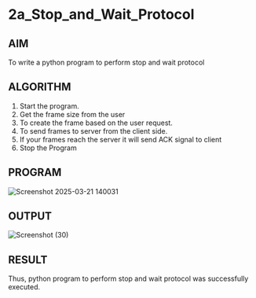 # 2a_Stop_and_Wait_Protocol
## AIM 
To write a python program to perform stop and wait protocol
## ALGORITHM
1. Start the program.
2. Get the frame size from the user
3. To create the frame based on the user request.
4. To send frames to server from the client side.
5. If your frames reach the server it will send ACK signal to client
6. Stop the Program
## PROGRAM
![Screenshot 2025-03-21 140031](https://github.com/user-attachments/assets/e4c596cb-07c2-4282-8a02-6fe0b81e7fc7)

## OUTPUT
![Screenshot (30)](https://github.com/user-attachments/assets/afaa72c4-981b-4cf2-a2ff-d98383f4873d)


## RESULT
Thus, python program to perform stop and wait protocol was successfully executed.
